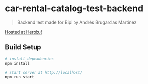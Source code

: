 # car-rental-catalog-test-backend

> Backend test made for Bipi by Andrés Brugarolas Martínez

[Hosted at Heroku!](https://bruga-car-rental-catalog.herokuapp.com/)

## Build Setup

``` bash
# install dependencies
npm install

# start server at http://localhost/
npm run start
```
